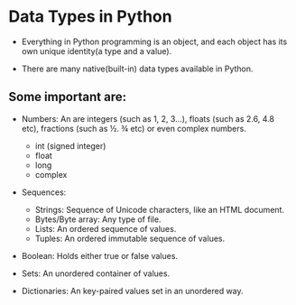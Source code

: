 # Data Types in Python
  * Everything in Python programming is an object, and each object has its own unique identity(a type and a value).

  * There are many native(built-in) data types available in Python.

## Some important are:

   * Numbers: An are integers (such as 1, 2, 3…), floats (such as 2.6, 4.8 etc), fractions (such as ½. ¾ etc) or even complex numbers.
        - int (signed integer)
        - float
        - long
        - complex
   * Sequences:
        - Strings: Sequence of Unicode characters, like an HTML document.
        - Bytes/Byte array: Any type of file.
        - Lists: An ordered sequence of values.
        - Tuples: An ordered immutable sequence of values.

   * Boolean: Holds either true or false values.
   * Sets: An unordered container of values.
   * Dictionaries: An key-paired values set in an unordered way.
